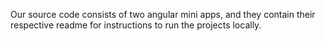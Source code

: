 Our source code consists of two angular mini apps, and they contain their respective readme for instructions to run the projects locally.
